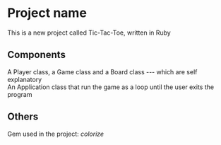 # Project name

This is a new project called Tic-Tac-Toe, written in Ruby

## Components

<p>A Player class, a Game class and a Board class --- which are self explanatory<br>
An Application class that run the game as a loop until the user exits the program</p>

## Others

Gem used in the project: _colorize_
